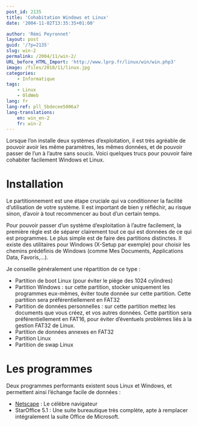 ```yaml
---
post_id: 2135
title: 'Cohabitation Windows et Linux'
date: '2004-11-02T13:35:35+01:00'

author: 'Rémi Peyronnet'
layout: post
guid: '/?p=2135'
slug: win-2
permalink: /2004/11/win-2/
URL_before_HTML_Import: 'http://www.lprp.fr/linux/win/win.php3'
image: /files/2018/11/linux.jpg
categories:
    - Informatique
tags:
    - Linux
    - OldWeb
lang: fr
lang-ref: pll_5bdecee5006a7
lang-translations:
    en: win_en-2
    fr: win-2
---
```


Lorsque l’on installe deux systèmes d’exploitation, il est très agréable de pouvoir avoir les même paramètres, les mêmes données, et de pouvoir passer de l’un à l’autre sans soucis. Voici quelques trucs pour pouvoir faire cohabiter facilement Windows et Linux.

# Installation

Le partitionnement est une étape cruciale qui va conditionner la facilité d’utilisation de votre système. Il est important de bien y réfléchir, au risque sinon, d’avoir à tout recommencer au bout d’un certain temps.

Pour pouvoir passer d’un système d’exploitation à l’autre facilement, la première règle est de séparer clairement tout ce qui est données de ce qui est programmes. Le plus simple est de faire des partitions distinctes. Il existe des utilitaires pour Windows (X-Setup par exemple) pour choisir les chemins prédéfinis de Windows (comme Mes Documents, Applications Data, Favoris,…).

Je conseille généralement une répartition de ce type :

- Partition de boot Linux (pour éviter le piège des 1024 cylindres)
- Partition Windows : sur cette partition, stocker uniquement les programmes eux-mêmes, éviter toute donnée sur cette partition. Cette partition sera préférentiellement en FAT32
- Partition de données personnelles : sur cette partition mettez les documents que vous créez, et vos autres données. Cette partition sera préférentiellement en FAT16, pour éviter d’éventuels problèmes liés à la gestion FAT32 de Linux.
- Partition de données annexes en FAT32
- Partition Linux
- Partition de swap Linux

# Les programmes

Deux programmes performants existent sous Linux et Windows, et permettent ainsi l’échange facile de données :

- [Netscape](/2004/11/netscape/) : Le célèbre navigateur
- StarOffice 5.1 : Une suite bureautique très complète, apte à remplacer intégralement la suite Office de Microsoft.